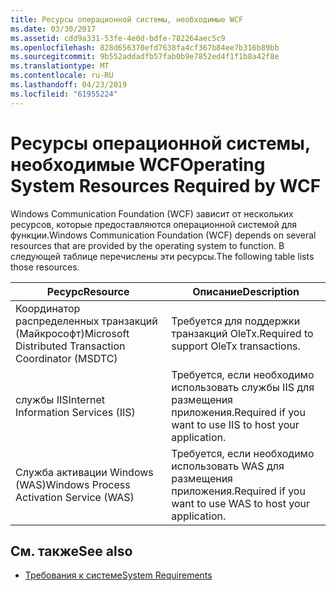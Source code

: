 ```yaml
---
title: Ресурсы операционной системы, необходимые WCF
ms.date: 03/30/2017
ms.assetid: cdd9a331-53fe-4e0d-bdfe-782264aec5c9
ms.openlocfilehash: 828d656370efd7638fa4cf367b84ee7b316b89bb
ms.sourcegitcommit: 9b552addadfb57fab0b9e7852ed4f1f1b8a42f8e
ms.translationtype: MT
ms.contentlocale: ru-RU
ms.lasthandoff: 04/23/2019
ms.locfileid: "61955224"
---
```

# <a name="operating-system-resources-required-by-wcf"></a><span data-ttu-id="2fe71-102">Ресурсы операционной системы, необходимые WCF</span><span class="sxs-lookup"><span data-stu-id="2fe71-102">Operating System Resources Required by WCF</span></span>
<span data-ttu-id="2fe71-103">Windows Communication Foundation (WCF) зависит от нескольких ресурсов, которые предоставляются операционной системой для функции.</span><span class="sxs-lookup"><span data-stu-id="2fe71-103">Windows Communication Foundation (WCF) depends on several resources that are provided by the operating system to function.</span></span> <span data-ttu-id="2fe71-104">В следующей таблице перечислены эти ресурсы.</span><span class="sxs-lookup"><span data-stu-id="2fe71-104">The following table lists those resources.</span></span>  
  
|<span data-ttu-id="2fe71-105">Ресурс</span><span class="sxs-lookup"><span data-stu-id="2fe71-105">Resource</span></span>|<span data-ttu-id="2fe71-106">Описание</span><span class="sxs-lookup"><span data-stu-id="2fe71-106">Description</span></span>|  
|--------------|-----------------|  
|<span data-ttu-id="2fe71-107">Координатор распределенных транзакций (Майкрософт)</span><span class="sxs-lookup"><span data-stu-id="2fe71-107">Microsoft Distributed Transaction Coordinator (MSDTC)</span></span>|<span data-ttu-id="2fe71-108">Требуется для поддержки транзакций OleTx.</span><span class="sxs-lookup"><span data-stu-id="2fe71-108">Required to support OleTx transactions.</span></span>|  
|<span data-ttu-id="2fe71-109">службы IIS</span><span class="sxs-lookup"><span data-stu-id="2fe71-109">Internet Information Services (IIS)</span></span>|<span data-ttu-id="2fe71-110">Требуется, если необходимо использовать службы IIS для размещения приложения.</span><span class="sxs-lookup"><span data-stu-id="2fe71-110">Required if you want to use IIS to host your application.</span></span>|  
|<span data-ttu-id="2fe71-111">Служба активации Windows (WAS)</span><span class="sxs-lookup"><span data-stu-id="2fe71-111">Windows Process Activation Service (WAS)</span></span>|<span data-ttu-id="2fe71-112">Требуется, если необходимо использовать WAS для размещения приложения.</span><span class="sxs-lookup"><span data-stu-id="2fe71-112">Required if you want to use WAS to host your application.</span></span>|  
  
## <a name="see-also"></a><span data-ttu-id="2fe71-113">См. также</span><span class="sxs-lookup"><span data-stu-id="2fe71-113">See also</span></span>

- [<span data-ttu-id="2fe71-114">Требования к системе</span><span class="sxs-lookup"><span data-stu-id="2fe71-114">System Requirements</span></span>](../../../docs/framework/wcf/wcf-system-requirements.md)

